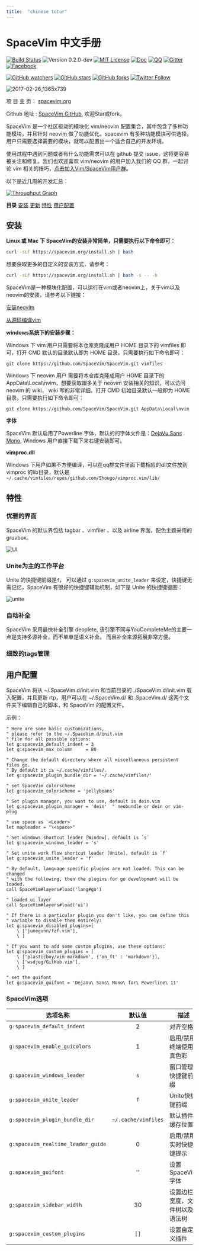 ```yaml
---
title:  "chinese totur"
---
```


# SpaceVim 中文手册

[![Build Status](https://travis-ci.org/SpaceVim/SpaceVim.svg?branch=dev)](https://travis-ci.org/SpaceVim/SpaceVim)
![Version 0.2.0-dev](https://img.shields.io/badge/version-0.2.0--dev-yellow.svg?style=flat-square)
[![MIT License](https://img.shields.io/badge/license-MIT-blue.svg?style=flat-square)]()
[![Doc](https://img.shields.io/badge/doc-%3Ah%20SpaceVim-orange.svg?style=flat-square)](https://github.com/SpaceVim/SpaceVim/blob/dev/doc/SpaceVim.txt)
[![QQ](https://img.shields.io/badge/QQ群-121056965-blue.svg)](https://jq.qq.com/?_wv=1027&k=43DB6SG)
[![Gitter](https://badges.gitter.im/SpaceVim/SpaceVim.svg)](https://gitter.im/SpaceVim/SpaceVim?utm_source=badge&utm_medium=badge&utm_campaign=pr-badge)
[![Facebook](https://img.shields.io/badge/FaceBook-SpaceVim-blue.svg)](https://www.facebook.com/SpaceVim)

[![GitHub watchers](https://img.shields.io/github/watchers/SpaceVim/SpaceVim.svg?style=social&label=Watch)](https://github.com/SpaceVim/SpaceVim)
[![GitHub stars](https://img.shields.io/github/stars/SpaceVim/SpaceVim.svg?style=social&label=Star)](https://github.com/SpaceVim/SpaceVim)
[![GitHub forks](https://img.shields.io/github/forks/SpaceVim/SpaceVim.svg?style=social&label=Fork)](https://github.com/SpaceVim/SpaceVim)
[![Twitter Follow](https://img.shields.io/twitter/follow/SpaceVim.svg?style=social&label=Follow&maxAge=2592000)](https://twitter.com/SpaceVim)

![2017-02-26_1365x739](https://cloud.githubusercontent.com/assets/13142418/23339920/590f2e9a-fc67-11e6-99ec-794f79ba0902.png)


项 目 主 页： [spacevim.org](https://spacevim.org)

Github 地址 : [SpaceVim GitHub](https://github.com/SpaceVim/SpaceVim), 欢迎Star或fork。

SpaceVim 是一个社区驱动的模块化 vim/neovim 配置集合，其中包含了多种功能模块，并且针对 neovim 做了功能优化。spacevim 有多种功能模块可供选择，用户只需要选择需要的模块，就可以配置出一个适合自己的开发环境。

使用过程中遇到问题或者有什么功能需求可以在 github 提交 issue，这将更容易被关注和修复。我们也欢迎喜欢 vim/neovim 的用户加入我们的 QQ 群，一起讨论 vim 相关的技巧，[点击加入Vim/SpaceVim用户群](https://jq.qq.com/?_wv=1027&k=43zWPlT)。

以下是近几周的开发汇总：

[![Throughput Graph](https://graphs.waffle.io/SpaceVim/SpaceVim/throughput.svg)](https://github.com/SpaceVim/SpaceVim/pulse)

**目录**
[安装](#安装)
[更新](#更新)
[特性](#特性)
[用户配置](#用户配置)

## 安装

**Linux 或 Mac 下 SpaceVim的安装非常简单，只需要执行以下命令即可：**

```sh
curl -sLf https://spacevim.org/install.sh | bash
```

想要获取更多的自定义的安装方式，请参考：

```sh
curl -sLf https://spacevim.org/install.sh | bash -s -- -h
```

SpaceVim是一种模块化配置，可以运行在vim或者neovim上，关于vim以及neovim的安装，请参考以下链接：

[安装neovim](https://github.com/neovim/neovim/wiki/Installing-Neovim)

[从源码编译vim](https://github.com/Valloric/YouCompleteMe/wiki/Building-Vim-from-source)

**windows系统下的安装步骤：**

Windows 下 vim 用户只需要将本仓库克隆成用户 HOME 目录下的 vimfiles 即可，打开 CMD 默认的目录默认即为 HOME 目录，只需要执行如下命令即可：

```
git clone https://github.com/SpaceVim/SpaceVim.git vimfiles
```

Windows 下 neovim 用户 需要将本仓库克隆成用户 HOME 目录下的 AppData\Local\nvim，想要获取跟多关于 neovim 安装相关的知识，可以访问 neovim 的 wiki， wiki 写的非常详细。打开 CMD 初始目录默认一般即为 HOME 目录，只需要执行如下命令即可：

```
git clone https://github.com/SpaceVim/SpaceVim.git AppData\Local\nvim
```

**字体**

SpaceVim 默认启用了Powerline 字体，默认的的字体文件是：[DejaVu Sans Mono](https://github.com/wsdjeg/DotFiles/tree/master/fonts), Windows 用户直接下载下来右键安装即可。

**vimproc.dll**

Windows 下用户如果不方便编译，可以在qq群文件里面下载相应的dll文件放到vimproc
的lib目录，默认是 `~/.cache/vimfiles/repos/github.com/Shougo/vimproc.vim/lib/`

## 特性

### 优雅的界面

SpaceVim 的默认界包括 tagbar 、vimfiler 、以及 airline 界面，配色主题采用的 gruvbox。

![UI](https://cloud.githubusercontent.com/assets/13142418/22506638/84705532-e8bc-11e6-8b72-edbdaf08426b.png)

### Unite为主的工作平台

Unite 的快捷键前缀是`f`， 可以通过 `g:spacevim_unite_leader` 来设定，快捷键无需记忆，SpaceVim 有很好的快捷键辅助机制，如下是 Unite 的快捷键键图：

![unite](https://cloud.githubusercontent.com/assets/13142418/23955542/26fd5348-09d5-11e7-8253-1f43991439b0.png)

### 自动补全

SpaceVim 采用最快补全引擎 deoplete, 该引擎不同与YouCompleteMe的主要一点是支持多源补全，而不单单是语义补全。 而且补全来源拓展非常方便。

### 细致的tags管理

## 用户配置

SpaceVim 将从 ~/.SpaceVim.d/init.vim 和当前目录的 ./SpaceVim.d/init.vim 载入配置，并且更新 rtp，用户可以在 ~/.SpaceVim.d/ 和 .SpaceVim.d/ 这两个文件夹下编辑自己的脚本，和 SpaceVim 的配置文件。

示例：

```vim
" Here are some basic customizations,
" please refer to the ~/.SpaceVim.d/init.vim
" file for all possible options:
let g:spacevim_default_indent = 3
let g:spacevim_max_column     = 80

" Change the default directory where all miscellaneous persistent files go.
" By default it is ~/.cache/vimfiles/.
let g:spacevim_plugin_bundle_dir = '~/.cache/vimfiles/'

" set SpaceVim colorscheme
let g:spacevim_colorscheme = 'jellybeans'

" Set plugin manager, you want to use, default is dein.vim
let g:spacevim_plugin_manager = 'dein'  " neobundle or dein or vim-plug

" use space as `<Leader>`
let mapleader = "\<space>"

" Set windows shortcut leader [Window], default is `s`
let g:spacevim_windows_leader = 's'

" Set unite work flow shortcut leader [Unite], default is `f`
let g:spacevim_unite_leader = 'f'

" By default, language specific plugins are not loaded. This can be changed
" with the following, then the plugins for go development will be loaded.
call SpaceVim#layers#load('lang#go')

" loaded ui layer
call SpaceVim#layers#load('ui')

" If there is a particular plugin you don't like, you can define this
" variable to disable them entirely:
let g:spacevim_disabled_plugins=[
    \ ['junegunn/fzf.vim'],
    \ ]

" If you want to add some custom plugins, use these options:
let g:spacevim_custom_plugins = [
    \ ['plasticboy/vim-markdown', {'on_ft' : 'markdown'}],
    \ ['wsdjeg/GitHub.vim'],
    \ ]

" set the guifont
let g:spacevim_guifont = 'DejaVu\ Sans\ Mono\ for\ Powerline\ 11'
```

### SpaceVim选项

选项名称 | 默认值 | 描述
-------- |:--------:| --------
`g:spacevim_default_indent` | 2 | 对齐空格
`g:spacevim_enable_guicolors` | 1 | 启用/禁用终端使用真色彩
`g:spacevim_windows_leader` | `s` | 窗口管理快捷键前缀
`g:spacevim_unite_leader` | `f` | Unite快捷键前缀
`g:spacevim_plugin_bundle_dir` | `~/.cache/vimfiles` | 默认插件缓存位置
`g:spacevim_realtime_leader_guide` | 0 | 启用/禁用实时快捷键提示
`g:spacevim_guifont` | '' | 设置SpaceVim字体
`g:spacevim_sidebar_width` | 30 | 设置边栏宽度，文件树以及语法树
`g:spacevim_custom_plugins` | `[]` | 设置自定义插件
